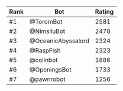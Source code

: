 Rank|Bot|Rating
---|---|---
#1|@ToromBot|2581
#2|@NimsiluBot|2478
#3|@OceanicAbyssalord|2324
#4|@RaspFish|2323
#5|@colinbot|1886
#6|@OpeningsBot|1733
#7|@pawnrobot|1256
